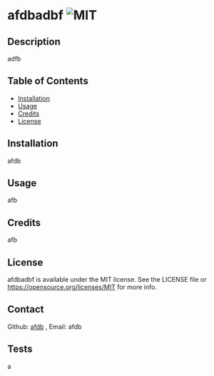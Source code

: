  # afdbadbf ![MIT](https://img.shields.io/badge/License-MIT-yellow.svg)
  
  ## Description
  adfb 
 
  ## Table of Contents 
  
  
 - [Installation](#installation)
 - [Usage](#usage)
 - [Credits](#credits)
 - [License](#license)
  
  
  ## Installation
  
  afdb
  
  ## Usage
  
  afb
  
  

  ## Credits
  
  afb
  
  ## License
  
  afdbadbf is available under the MIT license. See the LICENSE file or https://opensource.org/licenses/MIT for more info.
  
  ## Contact
  
  Github: [afdb](https://github.com/afdb) , Email: afdb
  
  ## Tests
  a
